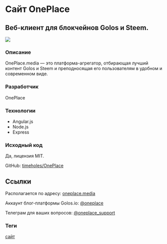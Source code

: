 # Сайт OnePlace

## Веб-клиент для блокчейнов Golos и Steem.

![](https://user-images.githubusercontent.com/2198826/41601666-b3f6d996-73e1-11e8-80a3-5edcf8623153.jpg)

### Описание
OnePlace.media — это платформа-агрегатор, отбирающая лучший контент Golos и Steem и преподносящая его пользователям в удобном и современном виде.

### Разработчик
OnePlace

### Технологии
- Angular.js
- Node.js
- Express

### Исходный код
Да, лицензия MIT.

GitHub: [timeholes/OnePlace](https://github.com/timeholes/OnePlace)

## Ссылки
Располагается по адресу: [oneplace.media](https://oneplace.media/g)

Аккаунт блог-платформы Golos.io: [@oneplace](https://golos.io/@oneplace)

Телеграм для ваших вопросов: [@oneplace_support](https://t.me/oneplace_support)

### Теги
[сайт](https://github.com/GolosChain/apps/tree/master/sites)
